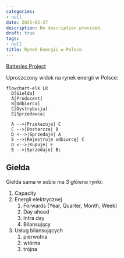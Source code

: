 ```yaml
---
categories:
- null
date: 2025-02-27
description: No description provided.
draft: true
tags:
- null
title: Rynek Energii w Polsce
---
```


[Batteries Project](../projects/Batteries%20Project.md)

Uproszczony widok na rynek energii w Polsce:

```mermaid
flowchart-elk LR
  D[Giełda]
  A[Producent]
  B[Odbiorca]
  C[Dystrybucja]
  E[Sprzedawca]

  A -->|Przekazuje| C
  C -->|Dostarcza| B
  D <-->|Sprzedaje| A
  E -->|Rejestruje odbiorcę| C
  D <-->|Kupuje| E
  E -->|Sprzedaje| B;
```

## Giełda

Giełda sama w sobie ma 3 główne rynki:

1. Capacity
2. Energii elektrycznej
    1. Forwards (Year, Quarter, Month, Week)
    2. Day ahead
    3. Intra day
    4. Bilansujący
3. Usług bilansujących
    1. pierwotna
    2. wtórna
    3. trójna
